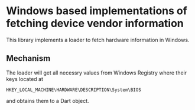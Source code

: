 # Windows based implementations of fetching device vendor information

This library implements a loader to fetch hardware information in Windows.

## Mechanism

The loader will get all necessry values from Windows Registry where their keys located at

```plain
HKEY_LOCAL_MACHINE\HARDWARE\DESCRIPTION\System\BIOS
```

and obtains them to a Dart object.

